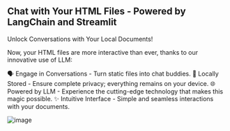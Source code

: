 ## Chat with Your HTML Files - Powered by LangChain and Streamlit

Unlock Conversations with Your Local Documents!

Now, your HTML files are more interactive than ever, thanks to our innovative use of LLM:

🗣️ Engage in Conversations - Turn static files into chat buddies.
💾 Locally Stored - Ensure complete privacy; everything remains on your device.
🌐 Powered by LLM - Experience the cutting-edge technology that makes this magic possible.
✨ Intuitive Interface - Simple and seamless interactions with your documents.

![image](https://github.com/marc-cubells/langchain_ask_your_HTMLs/assets/138483812/805fb513-9f36-407e-afab-e20b0e24f027)

